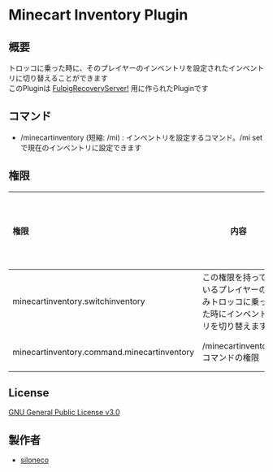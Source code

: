 # Minecart Inventory Plugin

## 概要
トロッコに乗った時に、そのプレイヤーのインベントリを設定されたインベントリに切り替えることができます  
このPluginは [FulpigRecoveryServer!](https://minecraft.jp/servers/5bcd99a4a9b0bd00d6008355) 用に作られたPluginです  

## コマンド
* /minecartinventory (短縮: /mi) : インベントリを設定するコマンド。/mi setで現在のインベントリに設定できます

## 権限
| 権限 | 内容 | デフォルト値 |
|:-----------|------------|------------:|
| minecartinventory.switchinventory | この権限を持っているプレイヤーのみトロッコに乗った時にインベントリを切り替えます | 全員 |
| minecartinventory.command.minecartinventory | /minecartinventoryコマンドの権限 | OPのみ |

## License
[GNU General Public License v3.0](LICENSE)

## 製作者

* [siloneco](https://github.com/siloneco)